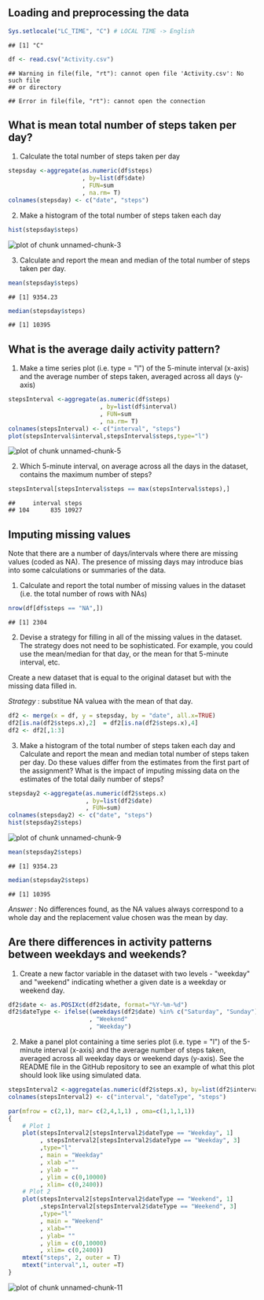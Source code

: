 
Loading and preprocessing the data
------------------------------------


```r
Sys.setlocale("LC_TIME", "C") # LOCAL TIME -> English
```

```
## [1] "C"
```

```r
df <- read.csv("Activity.csv")
```

```
## Warning in file(file, "rt"): cannot open file 'Activity.csv': No such file
## or directory
```

```
## Error in file(file, "rt"): cannot open the connection
```

What is mean total number of steps taken per day?
----------------------------------------------------

1. Calculate the total number of steps taken per day


```r
stepsday <-aggregate(as.numeric(df$steps)
                     , by=list(df$date)
                     , FUN=sum
                     , na.rm= T)
colnames(stepsday) <- c("date", "steps")
```

2. Make a histogram of the total number of steps taken each day


```r
hist(stepsday$steps)
```

![plot of chunk unnamed-chunk-3](figure/unnamed-chunk-3-1.png) 


3. Calculate and report the mean and median of the total number of steps taken per day.


```r
mean(stepsday$steps)
```

```
## [1] 9354.23
```

```r
median(stepsday$steps)
```

```
## [1] 10395
```

What is the average daily activity pattern?
-------------------------------------------------

1. Make a time series plot (i.e. type = "l") of the 5-minute interval (x-axis) and the average number of steps taken, averaged across all days (y-axis)


```r
stepsInterval <-aggregate(as.numeric(df$steps)
                          , by=list(df$interval)
                          , FUN=sum
                          , na.rm= T)
colnames(stepsInterval) <- c("interval", "steps")
plot(stepsInterval$interval,stepsInterval$steps,type="l")
```

![plot of chunk unnamed-chunk-5](figure/unnamed-chunk-5-1.png) 


2. Which 5-minute interval, on average across all the days in the dataset, contains the maximum number of steps?


```r
stepsInterval[stepsInterval$steps == max(stepsInterval$steps),]
```

```
##     interval steps
## 104      835 10927
```


Imputing missing values
-------------------------

Note that there are a number of days/intervals where there are missing values (coded as NA). The presence of missing days may introduce bias into some calculations or summaries of the data.

1. Calculate and report the total number of missing values in the dataset (i.e. the total number of rows with NAs)


```r
nrow(df[df$steps == "NA",])
```

```
## [1] 2304
```


2. Devise a strategy for filling in all of the missing values in the dataset. The strategy does not need to be sophisticated. For example, you could use the mean/median for that day, or the mean for that 5-minute interval, etc.

Create a new dataset that is equal to the original dataset but with the missing data filled in.

*Strategy* : substitue NA valuea with the mean of that day.


```r
df2 <- merge(x = df, y = stepsday, by = "date", all.x=TRUE)
df2[is.na(df2$steps.x),2]  = df2[is.na(df2$steps.x),4]
df2 <- df2[,1:3]
```


3. Make a histogram of the total number of steps taken each day and Calculate and report the mean and median total number of steps taken per day. Do these values differ from the estimates from the first part of the assignment? What is the impact of imputing missing data on the estimates of the total daily number of steps?


```r
stepsday2 <-aggregate(as.numeric(df2$steps.x)
                      , by=list(df2$date)
                      , FUN=sum)
colnames(stepsday2) <- c("date", "steps")
hist(stepsday2$steps)
```

![plot of chunk unnamed-chunk-9](figure/unnamed-chunk-9-1.png) 

```r
mean(stepsday2$steps)
```

```
## [1] 9354.23
```

```r
median(stepsday2$steps)
```

```
## [1] 10395
```

*Answer* : No differences found, as the NA values always correspond to a whole day and the replacement value chosen was the mean by day.

Are there differences in activity patterns between weekdays and weekends?
-----------------------------------------------------------------------------

1. Create a new factor variable in the dataset with two levels - "weekday" and "weekend" indicating whether a given date is a weekday or weekend day.


```r
df2$date <- as.POSIXct(df2$date, format="%Y-%m-%d")
df2$dateType <- ifelse((weekdays(df2$date) %in% c("Saturday", "Sunday"))
                       , "Weekend"
                       , "Weekday")
```


2. Make a panel plot containing a time series plot (i.e. type = "l") of the 5-minute interval (x-axis) and the average number of steps taken, averaged across all weekday days or weekend days (y-axis). See the README file in the GitHub repository to see an example of what this plot should look like using simulated data.


```r
stepsInterval2 <-aggregate(as.numeric(df2$steps.x), by=list(df2$interval, df2$dateType), FUN=sum)
colnames(stepsInterval2) <- c("interval", "dateType", "steps")

par(mfrow = c(2,1), mar= c(2,4,1,1) , oma=c(1,1,1,1))
{
    # Plot 1
    plot(stepsInterval2[stepsInterval2$dateType == "Weekday", 1]
         , stepsInterval2[stepsInterval2$dateType == "Weekday", 3]
         ,type="l"
         , main = "Weekday"
         , xlab =""
         , ylab = ""
         , ylim = c(0,10000)
         , xlim= c(0,2400))
    # Plot 2
    plot(stepsInterval2[stepsInterval2$dateType == "Weekend", 1]
         ,stepsInterval2[stepsInterval2$dateType == "Weekend", 3]
         ,type="l"
         , main = "Weekend"
         , xlab=""
         , ylab= ""
         , ylim = c(0,10000)
         , xlim= c(0,2400))
    mtext("steps", 2, outer = T)
    mtext("interval",1, outer =T)
}
```

![plot of chunk unnamed-chunk-11](figure/unnamed-chunk-11-1.png) 
